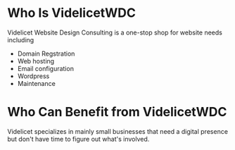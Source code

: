 # Who Is VidelicetWDC

Videlicet Website Design Consulting is a one-stop shop for website needs including
- Domain Regstration
- Web hosting
- Email configuration
- Wordpress 
- Maintenance

# Who Can Benefit from VidelicetWDC

Videlicet specializes in mainly small businesses that need a digital presence but don't have time to figure out what's involved.










